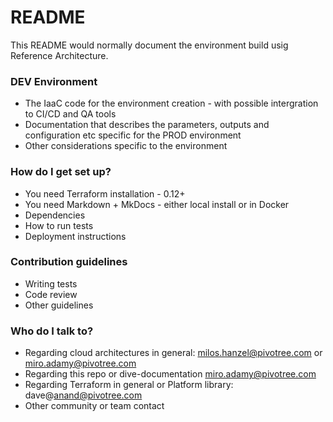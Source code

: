 # README #

This README would normally document the environment build usig Reference Architecture.

### DEV Environment ###

* The IaaC code for the environment creation - with possible intergration to CI/CD and QA tools
* Documentation that describes the parameters, outputs and configuration etc specific for the PROD environment
* Other considerations specific to the environment

### How do I get set up? ###

* You need Terraform installation - 0.12+
* You need Markdown + MkDocs - either local install or in Docker
* Dependencies
* How to run tests
* Deployment instructions

### Contribution guidelines ###

* Writing tests
* Code review
* Other guidelines

### Who do I talk to? ###

* Regarding cloud architectures in general: milos.hanzel@pivotree.com or miro.adamy@pivotree.com
* Regarding this repo or dive-documentation miro.adamy@pivotree.com
* Regarding Terraform in general or Platform library: dave@anand@pivotree.com
* Other community or team contact